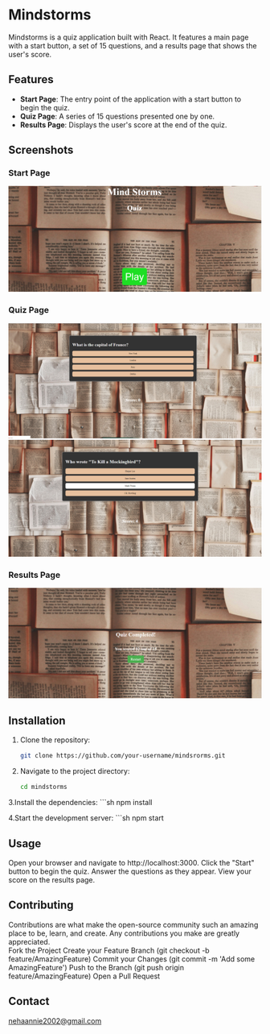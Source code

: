 # Mindstorms

Mindstorms is a quiz application built with React. It features a main page with a start button, a set of 15 questions, and a results page that shows the user's score.

## Features

- **Start Page**: The entry point of the application with a start button to begin the quiz.
- **Quiz Page**: A series of 15 questions presented one by one.
- **Results Page**: Displays the user's score at the end of the quiz.

## Screenshots

### Start Page<br>
![Start Page](images/main.png)<br>
### Quiz Page<br>
![Quiz Page](images/page1.png)<br>
![Quiz Page](images/page2.png)<br>
### Results Page<br>
![Results Page](images/result.png)

## Installation

1. Clone the repository:
   ```sh
   git clone https://github.com/your-username/mindsrorms.git

2. Navigate to the project directory:
   ```sh
   cd mindstorms

3.Install the dependencies:
    ```sh
    npm install

4.Start the development server:
    ```sh
    npm start

## Usage
Open your browser and navigate to http://localhost:3000.
Click the "Start" button to begin the quiz.
Answer the questions as they appear.
View your score on the results page.

## Contributing
Contributions are what make the open-source community such an amazing place to be, learn, and create. Any contributions you make are greatly appreciated.<br>
Fork the Project
Create your Feature Branch (git checkout -b feature/AmazingFeature)
Commit your Changes (git commit -m 'Add some AmazingFeature')
Push to the Branch (git push origin feature/AmazingFeature)
Open a Pull Request

## Contact
nehaannie2002@gmail.com


